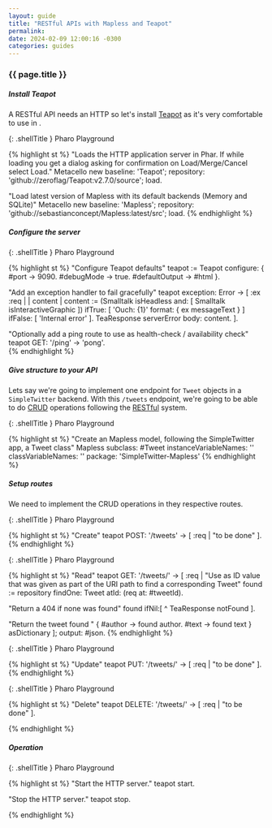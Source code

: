 ```yaml
---
layout: guide
title: "RESTful APIs with Mapless and Teapot"
permalink:
date: 2024-02-09 12:00:16 -0300
categories: guides
---
```


### {{ page.title }}

##### Install Teapot

A RESTful API needs an HTTP so let's install [Teapot](https://pharo.org/) as it's very comfortable to use in .

{: .shellTitle }
Pharo Playground

<div class="shell">
{% highlight st %}
"Loads the HTTP application server in Phar.
If while loading you get a dialog asking for confirmation on Load/Merge/Cancel select Load."
Metacello new
  baseline: 'Teapot';
  repository: 'github://zeroflag/Teapot:v2.7.0/source';
  load.

"Load latest version of Mapless with its default backends (Memory and SQLite)"
Metacello new
baseline: 'Mapless';
repository: 'github://sebastianconcept/Mapless:latest/src';
load.
{% endhighlight %}

</div>

##### Configure the server

{: .shellTitle }
Pharo Playground

<div class="shell">
{% highlight st %}
"Configure Teapot defaults"
teapot := Teapot configure: {
		#port -> 9090.
		#debugMode -> true.
		#defaultOutput -> #html
	}.

"Add an exception handler to fail gracefully"
teapot exception: Error -> [ :ex :req |
| content |
content := (Smalltalk isHeadless and: [ Smalltalk isInteractiveGraphic ])
ifTrue: [ 'Ouch: {1}' format: { ex messageText } ]
ifFalse: [ 'Internal error' ].
TeaResponse serverError body: content.
].

"Optionally add a ping route to use as health-check / availability check"
teapot GET: '/ping' -> 'pong'.  
{% endhighlight %}

</div>

##### Give structure to your API

Lets say we're going to implement one endpoint for `Tweet` objects in a `SimpleTwitter` backend. With this `/tweets` endpoint, we're going to be able to do [CRUD](https://en.wikipedia.org/wiki/Create,_read,_update_and_delete) operations following the [RESTful](https://restfulapi.net/) system.

{: .shellTitle }
Pharo Playground

<div class="shell">
{% highlight st %}
"Create an Mapless model, following the SimpleTwitter app, a Tweet class"
Mapless subclass: #Tweet
	instanceVariableNames: ''
	classVariableNames: ''
	package: 'SimpleTwitter-Mapless'
{% endhighlight %}
</div>

##### Setup routes

We need to implement the CRUD operations in they respective routes.

{: .shellTitle }
Pharo Playground

<div class="shell">
{% highlight st %}
"Create"
teapot POST: '/tweets' -> [ :req | 
  "to be done" 
  ].
{% endhighlight %}
</div>

{: .shellTitle }
Pharo Playground

<div class="shell">
{% highlight st %}
"Read"
teapot GET: '/tweets/<tweetId>' -> [ :req | 
  "Use as ID value that was given as part of the URI path to find a corresponding Tweet"
  found := repository findOne: Tweet atId: (req at: #tweetId).

  "Return a 404 if none was found"
  found ifNil:[ ^ TeaResponse notFound ].

  "Return the tweet found "
  { #author -> found author.
  #text -> found text } asDictionary
  ];
  output: #json.
{% endhighlight %}
</div>

{: .shellTitle }
Pharo Playground

<div class="shell">
{% highlight st %}
"Update"
teapot PUT: '/tweets/<tweetId>' -> [ :req | "to be done"  ].
{% endhighlight %}
</div>

{: .shellTitle }
Pharo Playground

<div class="shell">
{% highlight st %}
"Delete"
teapot DELETE: '/tweets/<tweetId>' -> [ :req | "to be done" ].

{% endhighlight %}

</div>

##### Operation

{: .shellTitle }
Pharo Playground

<div class="shell">
{% highlight st %}
"Start the HTTP server."
teapot start.

"Stop the HTTP server."
teapot stop.

{% endhighlight %}

</div>
